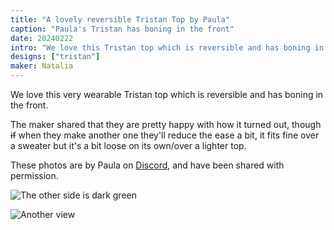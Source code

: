 ```yaml
---
title: "A lovely reversible Tristan Top by Paula"
caption: "Paula's Tristan has boning in the front"
date: 20240222
intro: "We love this Tristan top which is reversible and has boning in the front."
designs: ["tristan"]
maker: Natalia
---
```


We love this very wearable Tristan top which is reversible and has boning in the front.

The maker shared that they are pretty happy with how it turned out, though ~~if~~ when they make another one they'll reduce the ease a bit, it fits fine over a sweater but it's a bit loose on its own/over a lighter top.

These photos are by Paula on [Discord](discord.freesewing.org), and have been shared with permission.

![The other side is dark green](https://imagedelivery.net/ouSuR9yY1bHt-fuAokSA5Q/showcase-a-lovely-reversible-tristan-top-by-paula-1/public "The other side is dark green")

![Another view](https://imagedelivery.net/ouSuR9yY1bHt-fuAokSA5Q/showcase-a-lovely-reversible-tristan-top-by-paula-2/public "Another view")

